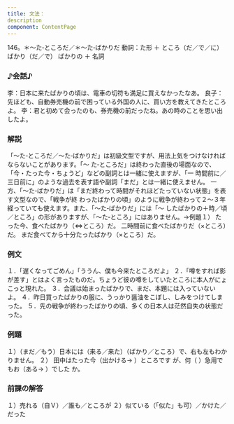 ```yaml
---
title: 文法：
description
component: ContentPage
---
```



146。＊～た‐ところだ／＊～た‐ばかりだ
動詞：た形 ＋ ところ（だ／で／に）
ばかり（だ／で）
ばかりの ＋ 名詞
### ♪会話♪
李：日本に来たばかりの頃は、電車の切符も満足に買えなかったなあ。
良子：先ほども、自動券売機の前で困っている外国の人に、買い方を教えてきたところよ。
李：君と初めて会ったのも、券売機の前だったね。あの時のことを思い出したよ。
### 解説
「～た‐ところだ／～た‐ばかりだ」は初級文型ですが、用法上気をつけなければならないことがあります。「～ た‐ところだ」は終わった直後の場面なので、「今・たった今・ちょうど」などの副詞とは一緒に使えますが、「一 時間前に／三日前に」のような過去を表す語や副詞「まだ」とは一緒に使えません。
一方、「～た‐ばかりだ」は「まだ終わって時間がそれほどたっていない状態」を表す文型なので、「戦争が終 わったばかりの頃」のように戦争が終わって２～３年経っていても使えます。また、「～た‐ばかりだ」には「～ したばかりの＋時／頃／ところ」の形がありますが、「～た‐ところ」にはありません。→例題１）
たった今、食べたばかり（⇔ところ）だ。 二時間前に食べたばかりだ（×ところ）だ。 まだ食べてから十分たったばかり（×ところ）だ。
### 例文
１．「遅くなってごめん」「ううん、僕も今来たところだよ」
２．「噂をすれば影が差す」とはよく言ったものだ。ちょうど彼の噂をしていたところに本人がにょこっと現れた。
３．会議は始まったばかりで、まだ、本題には入っていないよ。
４．昨日買ったばかりの服に、うっかり醤油をこぼし、しみをつけてしまった。
５．先の戦争が終わったばかりの頃、多くの日本人は茫然自失の状態だった。
### 例題
１）（まだ／もう）日本には（来る／来た）（ばかり／ところ）で、右も左もわかりません。
２） 田中はたった今（出かける→ ）ところです が、何（ ）急用でもお（ある→ ）でした
か。        
### 前課の解答
１）売れる（自Ｖ）／誰も／ところが
２）似ている（「似た」も可）／かけた／だった
